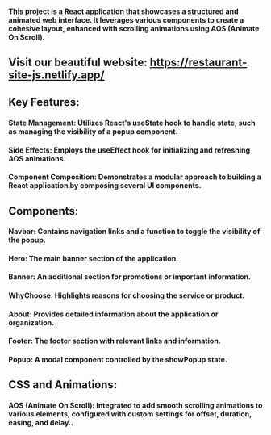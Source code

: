 #### This project is a React application that showcases a structured and animated web interface. It leverages various components to create a cohesive layout, enhanced with scrolling animations using AOS (Animate On Scroll).

## Visit our beautiful website: https://restaurant-site-js.netlify.app/

## Key Features:
#### State Management: Utilizes React's useState hook to handle state, such as managing the visibility of a popup component.
#### Side Effects: Employs the useEffect hook for initializing and refreshing AOS animations.
#### Component Composition: Demonstrates a modular approach to building a React application by composing several UI components.
## Components:
#### Navbar: Contains navigation links and a function to toggle the visibility of the popup.
#### Hero: The main banner section of the application.
#### Banner: An additional section for promotions or important information.
#### WhyChoose: Highlights reasons for choosing the service or product.
#### About: Provides detailed information about the application or organization.
#### Footer: The footer section with relevant links and information.
#### Popup: A modal component controlled by the showPopup state.
## CSS and Animations:
#### AOS (Animate On Scroll): Integrated to add smooth scrolling animations to various elements, configured with custom settings for offset, duration, easing, and delay..
